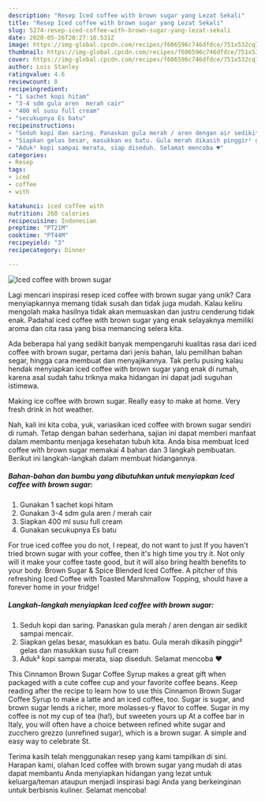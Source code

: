```yaml
---
description: "Resep Iced coffee with brown sugar yang Lezat Sekali"
title: "Resep Iced coffee with brown sugar yang Lezat Sekali"
slug: 5274-resep-iced-coffee-with-brown-sugar-yang-lezat-sekali
date: 2020-05-26T20:27:10.531Z
image: https://img-global.cpcdn.com/recipes/f606596c746dfdce/751x532cq70/iced-coffee-with-brown-sugar-foto-resep-utama.jpg
thumbnail: https://img-global.cpcdn.com/recipes/f606596c746dfdce/751x532cq70/iced-coffee-with-brown-sugar-foto-resep-utama.jpg
cover: https://img-global.cpcdn.com/recipes/f606596c746dfdce/751x532cq70/iced-coffee-with-brown-sugar-foto-resep-utama.jpg
author: Lois Stanley
ratingvalue: 4.6
reviewcount: 8
recipeingredient:
- "1 sachet kopi hitam"
- "3-4 sdm gula aren  merah cair"
- "400 ml susu full cream"
- "secukupnya Es batu"
recipeinstructions:
- "Seduh kopi dan saring. Panaskan gula merah / aren dengan air sedikit sampai mencair."
- "Siapkan gelas besar, masukkan es batu. Gula merah dikasih pinggir² gelas dan masukkan susu full cream"
- "Aduk² kopi sampai merata, siap diseduh. Selamat mencoba ♥"
categories:
- Resep
tags:
- iced
- coffee
- with

katakunci: iced coffee with 
nutrition: 260 calories
recipecuisine: Indonesian
preptime: "PT21M"
cooktime: "PT44M"
recipeyield: "3"
recipecategory: Dinner

---
```



![Iced coffee with brown sugar](https://img-global.cpcdn.com/recipes/f606596c746dfdce/751x532cq70/iced-coffee-with-brown-sugar-foto-resep-utama.jpg)

Lagi mencari inspirasi resep iced coffee with brown sugar yang unik? Cara menyiapkannya memang tidak susah dan tidak juga mudah. Kalau keliru mengolah maka hasilnya tidak akan memuaskan dan justru cenderung tidak enak. Padahal iced coffee with brown sugar yang enak selayaknya memiliki aroma dan cita rasa yang bisa memancing selera kita.

Ada beberapa hal yang sedikit banyak mempengaruhi kualitas rasa dari iced coffee with brown sugar, pertama dari jenis bahan, lalu pemilihan bahan segar, hingga cara membuat dan menyajikannya. Tak perlu pusing kalau hendak menyiapkan iced coffee with brown sugar yang enak di rumah, karena asal sudah tahu triknya maka hidangan ini dapat jadi suguhan istimewa.

Making ice coffee with brown sugar. Really easy to make at home. Very fresh drink in hot weather.


Nah, kali ini kita coba, yuk, variasikan iced coffee with brown sugar sendiri di rumah. Tetap dengan bahan sederhana, sajian ini dapat memberi manfaat dalam membantu menjaga kesehatan tubuh kita. Anda bisa membuat Iced coffee with brown sugar memakai 4 bahan dan 3 langkah pembuatan. Berikut ini langkah-langkah dalam membuat hidangannya.

<!--inarticleads1-->

##### Bahan-bahan dan bumbu yang dibutuhkan untuk menyiapkan Iced coffee with brown sugar:

1. Gunakan 1 sachet kopi hitam
1. Gunakan 3-4 sdm gula aren / merah cair
1. Siapkan 400 ml susu full cream
1. Gunakan secukupnya Es batu


For true iced coffee you do not, I repeat, do not want to just If you haven&#39;t tried brown sugar with your coffee, then it&#39;s high time you try it. Not only will it make your coffee taste good, but it will also bring health benefits to your body. Brown Sugar &amp; Spice Blended Iced Coffee. A pitcher of this refreshing Iced Coffee with Toasted Marshmallow Topping, should have a forever home in your fridge! 

<!--inarticleads2-->

##### Langkah-langkah menyiapkan Iced coffee with brown sugar:

1. Seduh kopi dan saring. Panaskan gula merah / aren dengan air sedikit sampai mencair.
1. Siapkan gelas besar, masukkan es batu. Gula merah dikasih pinggir² gelas dan masukkan susu full cream
1. Aduk² kopi sampai merata, siap diseduh. Selamat mencoba ♥


This Cinnamon Brown Sugar Coffee Syrup makes a great gift when packaged with a cute coffee cup and your favorite coffee beans. Keep reading after the recipe to learn how to use this Cinnamon Brown Sugar Coffee Syrup to make a latte and an iced coffee, too. Sugar is sugar, and brown sugar lends a richer, more molasses-y flavor to coffee. Sugar in my coffee is not my cup of tea (ha!), but sweeten yours up At a coffee bar in Italy, you will often have a choice between refined white sugar and zucchero grezzo (unrefined sugar), which is a brown sugar. A simple and easy way to celebrate St. 

Terima kasih telah menggunakan resep yang kami tampilkan di sini. Harapan kami, olahan Iced coffee with brown sugar yang mudah di atas dapat membantu Anda menyiapkan hidangan yang lezat untuk keluarga/teman ataupun menjadi inspirasi bagi Anda yang berkeinginan untuk berbisnis kuliner. Selamat mencoba!
